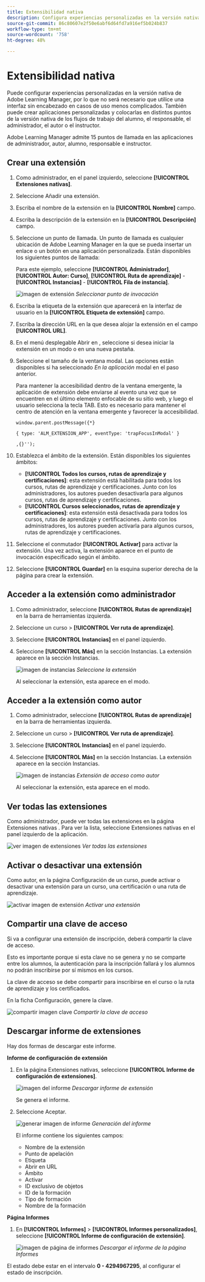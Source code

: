 ```yaml
---
title: Extensibilidad nativa
description: Configura experiencias personalizadas en la versión nativa de Adobe Learning Manager, lo que te permite no usar el enfoque descentralizado en casos menos complicados.
source-git-commit: 86c80607e2f50e6abf6d64fd7a916ef5b024b837
workflow-type: tm+mt
source-wordcount: '758'
ht-degree: 48%

---
```


# Extensibilidad nativa

Puede configurar experiencias personalizadas en la versión nativa de Adobe Learning Manager, por lo que no será necesario que utilice una interfaz sin encabezado en casos de uso menos complicados. También puede crear aplicaciones personalizadas y colocarlas en distintos puntos de la versión nativa de los flujos de trabajo del alumno, el responsable, el administrador, el autor o el instructor.

Adobe Learning Manager admite 15 puntos de llamada en las aplicaciones de administrador, autor, alumno, responsable e instructor.

## Crear una extensión

1. Como administrador, en el panel izquierdo, seleccione **[!UICONTROL Extensiones nativas]**.
1. Seleccione Añadir una extensión.
1. Escriba el nombre de la extensión en la **[!UICONTROL Nombre]** campo.
1. Escriba la descripción de la extensión en la **[!UICONTROL Descripción]** campo.
1. Seleccione un punto de llamada. Un punto de llamada es cualquier ubicación de Adobe Learning Manager en la que se pueda insertar un enlace o un botón en una aplicación personalizada. Están disponibles los siguientes puntos de llamada:

   Para este ejemplo, seleccione **[!UICONTROL Administrador]**, **[!UICONTROL Autor: Curso]**, **[!UICONTROL Ruta de aprendizaje]** - **[!UICONTROL Instancias]** - **[!UICONTROL Fila de instancia]**.

   ![imagen de extensión](assets/list-native-extensions.png)
   *Seleccionar punto de invocación*

1. Escriba la etiqueta de la extensión que aparecerá en la interfaz de usuario en la **[!UICONTROL Etiqueta de extensión]** campo.
1. Escriba la dirección URL en la que desea alojar la extensión en el campo **[!UICONTROL URL]**.
1. En el menú desplegable Abrir en , seleccione si desea iniciar la extensión en un modo o en una nueva pestaña.
1. Seleccione el tamaño de la ventana modal. Las opciones están disponibles si ha seleccionado *En la aplicación* modal en el paso anterior.

   Para mantener la accesibilidad dentro de la ventana emergente, la aplicación de extensión debe enviarse al evento una vez que se encuentren en el último elemento enfocable de su sitio web, y luego el usuario selecciona la tecla TAB. Esto es necesario para mantener el centro de atención en la ventana emergente y favorecer la accesibilidad.

   ```
   window.parent.postMessage({*}
   
   { type: 'ALM_EXTENSION_APP', eventType: 'trapFocusInModal' }
   
   ,{}'');
   ```

1. Establezca el ámbito de la extensión. Están disponibles los siguientes ámbitos:

   * **[!UICONTROL Todos los cursos, rutas de aprendizaje y certificaciones]**: esta extensión está habilitada para todos los cursos, rutas de aprendizaje y certificaciones. Junto con los administradores, los autores pueden desactivarla para algunos cursos, rutas de aprendizaje y certificaciones.
   * **[!UICONTROL Cursos seleccionados, rutas de aprendizaje y certificaciones]**: esta extensión está desactivada para todos los cursos, rutas de aprendizaje y certificaciones. Junto con los administradores, los autores pueden activarla para algunos cursos, rutas de aprendizaje y certificaciones.

1. Seleccione el conmutador **[!UICONTROL Activar]** para activar la extensión. Una vez activa, la extensión aparece en el punto de invocación especificado según el ámbito.
1. Seleccione **[!UICONTROL Guardar]** en la esquina superior derecha de la página para crear la extensión.

## Acceder a la extensión como administrador

1. Como administrador, seleccione **[!UICONTROL Rutas de aprendizaje]** en la barra de herramientas izquierda.
1. Seleccione un curso > **[!UICONTROL Ver ruta de aprendizaje]**.
1. Seleccione **[!UICONTROL Instancias]** en el panel izquierdo.
1. Seleccione **[!UICONTROL Más]** en la sección Instancias. La extensión aparece en la sección Instancias.

   ![imagen de instancias](assets/instances-extension.png)
   *Seleccione la extensión*

   Al seleccionar la extensión, esta aparece en el modo.

## Acceder a la extensión como autor

1. Como administrador, seleccione **[!UICONTROL Rutas de aprendizaje]** en la barra de herramientas izquierda.
1. Seleccione un curso > **[!UICONTROL Ver ruta de aprendizaje]**.
1. Seleccione **[!UICONTROL Instancias]** en el panel izquierdo.
1. Seleccione **[!UICONTROL Más]** en la sección Instancias. La extensión aparece en la sección Instancias.

   ![imagen de instancias](assets/instances-extension.png)
   *Extensión de acceso como autor*

   Al seleccionar la extensión, esta aparece en el modo.

## Ver todas las extensiones

Como administrador, puede ver todas las extensiones en la página Extensiones nativas . Para ver la lista, seleccione Extensiones nativas en el panel izquierdo de la aplicación.

![ver imagen de extensiones](assets/view-extensions.png)
*Ver todas las extensiones*

## Activar o desactivar una extensión

Como autor, en la página Configuración de un curso, puede activar o desactivar una extensión para un curso, una certificación o una ruta de aprendizaje.

![activar imagen de extensión](assets/activate-extension.png)
*Activar una extensión*

## Compartir una clave de acceso

Si va a configurar una extensión de inscripción, deberá compartir la clave de acceso.

Esto es importante porque si esta clave no se genera y no se comparte entre los alumnos, la autenticación para la inscripción fallará y los alumnos no podrán inscribirse por sí mismos en los cursos.

La clave de acceso se debe compartir para inscribirse en el curso o la ruta de aprendizaje y los certificados.

En la ficha Configuración, genere la clave.

![compartir imagen clave](assets/share-extension.png)
*Compartir la clave de acceso*

## Descargar informe de extensiones

Hay dos formas de descargar este informe.

**Informe de configuración de extensión**

1. En la página Extensiones nativas, seleccione **[!UICONTROL Informe de configuración de extensiones]**.

   ![imagen del informe](assets/extension-config-report.png)
   *Descargar informe de extensión*

   Se genera el informe.

1. Seleccione Aceptar.

   ![generar imagen de informe](assets/generating-report.png)
   *Generación del informe*

   El informe contiene los siguientes campos:

   * Nombre de la extensión
   * Punto de apelación
   * Etiqueta
   * Abrir en URL
   * Ámbito
   * Activar
   * ID exclusivo de objetos
   * ID de la formación
   * Tipo de formación
   * Nombre de la formación

**Página Informes**

1. En **[!UICONTROL Informes]** > **[!UICONTROL Informes personalizados]**, seleccione **[!UICONTROL Informe de configuración de extensión]**.

   ![imagen de página de informes](assets/extension-report-page.png)
   *Descargar el informe de la página Informes*

El estado debe estar en el intervalo **0 - 4294967295**, al configurar el estado de inscripción.
